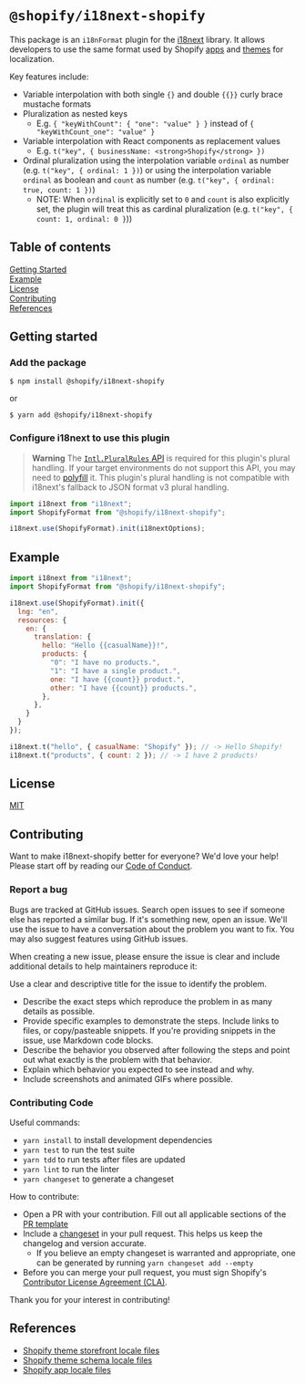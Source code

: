 # `@shopify/i18next-shopify`

This package is an `i18nFormat` plugin for the [i18next](https://www.i18next.com/) library. It allows developers to use the same format used by Shopify [apps](https://shopify.dev/docs/apps/checkout/best-practices/localizing-ui-extensions#how-it-works) and [themes](https://shopify.dev/docs/themes/architecture/locales/storefront-locale-files#usage) for localization.

Key features include:
* Variable interpolation with both single `{}` and double `{{}}` curly brace mustache formats
* Pluralization as nested keys
  * E.g. `{ "keyWithCount": { "one": "value" } }` instead of `{ "keyWithCount_one": "value" }`
* Variable interpolation with React components as replacement values
  * E.g. `t("key", { businessName: <strong>Shopify</strong> })`
* Ordinal pluralization using the interpolation variable `ordinal` as number (e.g. `t("key", { ordinal: 1 })`) or using the interpolation variable `ordinal` as boolean and `count` as number (e.g. `t("key", { ordinal: true, count: 1 })`)
  * NOTE: When `ordinal` is explicitly set to `0` and `count` is also explicitly set, the plugin will treat this as cardinal pluralization (e.g. `t("key", { count: 1, ordinal: 0 }`))

## Table of contents
[Getting Started](#getting-started)\
[Example](#example)\
[License](#license)\
[Contributing](#contributing)\
[References](#references)

## Getting started

### Add the package
```
$ npm install @shopify/i18next-shopify
```
or
```
$ yarn add @shopify/i18next-shopify
```

### Configure i18next to use this plugin

> **Warning**
> The [`Intl.PluralRules` API](https://developer.mozilla.org/en-US/docs/Web/JavaScript/Reference/Global_Objects/PluralRules) is required for this plugin's plural handling.
> If your target environments do not support this API, you may need to [polyfill](https://github.com/eemeli/intl-pluralrules) it.
> This plugin's plural handling is not compatible with i18next's fallback to JSON format v3 plural handling.

```js
import i18next from "i18next";
import ShopifyFormat from "@shopify/i18next-shopify";

i18next.use(ShopifyFormat).init(i18nextOptions);
```

## Example

```js
import i18next from "i18next";
import ShopifyFormat from "@shopify/i18next-shopify";

i18next.use(ShopifyFormat).init({
  lng: "en",
  resources: {
    en: {
      translation: {
        hello: "Hello {{casualName}}!",
        products: {
          "0": "I have no products.",
          "1": "I have a single product.",
          one: "I have {{count}} product.",
          other: "I have {{count}} products.",
        },
      },
    }
  }
});

i18next.t("hello", { casualName: "Shopify" }); // -> Hello Shopify!
i18next.t("products", { count: 2 }); // -> I have 2 products!
```

## License

[MIT](https://github.com/Shopify/i18next-shopify/blob/main/LICENSE)

## Contributing

Want to make i18next-shopify better for everyone? We'd love your help!  Please start off by reading our [Code of Conduct](https://github.com/Shopify/i18next-shopify/blob/main/CODE_OF_CONDUCT.md).

### Report a bug

Bugs are tracked at GitHub issues.  Search open issues to see if someone else has reported a similar bug. If it's something new, open an issue. We'll use the issue to have a conversation about the problem you want to fix.  You may also suggest features using GitHub issues.

When creating a new issue, please ensure the issue is clear and include additional details to help maintainers reproduce it:

Use a clear and descriptive title for the issue to identify the problem.
- Describe the exact steps which reproduce the problem in as many details as possible.
- Provide specific examples to demonstrate the steps. Include links to files, or copy/pasteable snippets. If you're providing snippets in the issue, use Markdown code blocks.
- Describe the behavior you observed after following the steps and point out what exactly is the problem with that behavior.
- Explain which behavior you expected to see instead and why.
- Include screenshots and animated GIFs where possible.

### Contributing Code

Useful commands:
- `yarn install` to install development dependencies
- `yarn test` to run the test suite
- `yarn tdd` to run tests after files are updated
- `yarn lint` to run the linter
- `yarn changeset` to generate a changeset

How to contribute:
- Open a PR with your contribution.  Fill out all applicable sections of the [PR template](https://github.com/Shopify/i18next-shopify/blob/main/.github/pull_request_template.md)
- Include a [changeset](https://github.com/changesets/changesets) in your pull request. This helps us keep the changelog and version accurate.
  - If you believe an empty changeset is warranted and appropriate, one can be generated by running `yarn changeset add --empty`
- Before you can merge your pull request, you must sign Shopify's [Contributor License Agreement (CLA)](https://cla.shopify.com/).

Thank you for your interest in contributing!

## References

* [Shopify theme storefront locale files](https://shopify.dev/docs/themes/architecture/locales/storefront-locale-files#usage)
* [Shopify theme schema locale files](https://shopify.dev/docs/themes/architecture/locales/schema-locale-files)
* [Shopify app locale files](https://shopify.dev/docs/apps/checkout/best-practices/localizing-ui-extensions#how-it-works)
